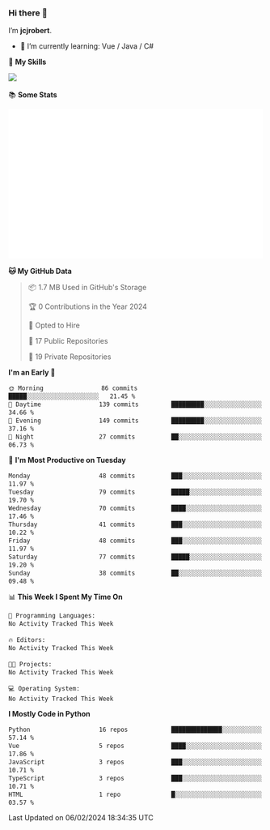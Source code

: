 ### Hi there 👋

I’m **jcjrobert**.

- 🌱 I’m currently learning: Vue / Java / C#

🌟 **My Skills**

![](https://img.shields.io/badge/-Python-3e74a2?style=flat-square&logo=Python&logoColor=fff)

📚 **Some Stats**

![](https://github.com/jcjrobert/github-stats/blob/master/generated/overview.svg)

<!--START_SECTION:waka-->
**🐱 My GitHub Data** 

> 📦 1.7 MB Used in GitHub's Storage 
 > 
> 🏆 0 Contributions in the Year 2024
 > 
> 💼 Opted to Hire
 > 
> 📜 17 Public Repositories 
 > 
> 🔑 19 Private Repositories 
 > 
**I'm an Early 🐤** 

```text
🌞 Morning                86 commits          █████░░░░░░░░░░░░░░░░░░░░   21.45 % 
🌆 Daytime                139 commits         █████████░░░░░░░░░░░░░░░░   34.66 % 
🌃 Evening                149 commits         █████████░░░░░░░░░░░░░░░░   37.16 % 
🌙 Night                  27 commits          ██░░░░░░░░░░░░░░░░░░░░░░░   06.73 % 
```
📅 **I'm Most Productive on Tuesday** 

```text
Monday                   48 commits          ███░░░░░░░░░░░░░░░░░░░░░░   11.97 % 
Tuesday                  79 commits          █████░░░░░░░░░░░░░░░░░░░░   19.70 % 
Wednesday                70 commits          ████░░░░░░░░░░░░░░░░░░░░░   17.46 % 
Thursday                 41 commits          ███░░░░░░░░░░░░░░░░░░░░░░   10.22 % 
Friday                   48 commits          ███░░░░░░░░░░░░░░░░░░░░░░   11.97 % 
Saturday                 77 commits          █████░░░░░░░░░░░░░░░░░░░░   19.20 % 
Sunday                   38 commits          ██░░░░░░░░░░░░░░░░░░░░░░░   09.48 % 
```


📊 **This Week I Spent My Time On** 

```text
💬 Programming Languages: 
No Activity Tracked This Week

🔥 Editors: 
No Activity Tracked This Week

🐱‍💻 Projects: 
No Activity Tracked This Week

💻 Operating System: 
No Activity Tracked This Week
```

**I Mostly Code in Python** 

```text
Python                   16 repos            ██████████████░░░░░░░░░░░   57.14 % 
Vue                      5 repos             ████░░░░░░░░░░░░░░░░░░░░░   17.86 % 
JavaScript               3 repos             ███░░░░░░░░░░░░░░░░░░░░░░   10.71 % 
TypeScript               3 repos             ███░░░░░░░░░░░░░░░░░░░░░░   10.71 % 
HTML                     1 repo              █░░░░░░░░░░░░░░░░░░░░░░░░   03.57 % 
```




 Last Updated on 06/02/2024 18:34:35 UTC
<!--END_SECTION:waka-->
